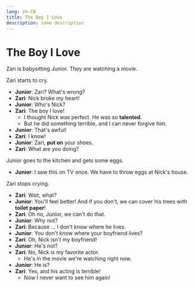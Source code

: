 ```yaml
---
lang: zh-CN
title: The Boy I Love
description: some description
---
```


# The Boy I Love

Zari is babysitting Junior. They are watching a movie.

Zari starts to cry.

- **Junior**: Zari? What's wrong?
- **Zari**: Nick broke my heart!
- **Junior**: Who's Nick?
- **Zari**: The boy I love!
  - I thought Nick was perfect. He was so **talented**.
  - But he did something terrible, and I can never forgive him.
- **Junior**: That's awful!
- **Zari**: I know!
- **Junior**: Zari, **put on** your shoes.
- **Zari**: What are you doing?

Junior goes to the kitchen and gets some eggs.

- **Junior**: I saw this on TV once. We have to throw eggs at Nick's house.

Zari stops crying.

- **Zari**: Wait, what?
- **Junior**: You'll feel better! And if you don't, we can cover his trees with **toilet paper**!
- **Zari**: Oh no, Junior, we can't do that.
- **Junior**: Why not?
- **Zari**: Because … I don't know where he lives.
- **Junior**: You don't know where your boyfriend lives?
- **Zari**: Oh, Nick isn't my boyfriend!
- **Junior**: He's not?
- **Zari**: No, Nick is my favorite actor.
  - He's in the movie we're watching right now.
- **Junior**: He is?
- **Zari**: Yes, and his acting is terrible!
  - Now I never want to see him again!
